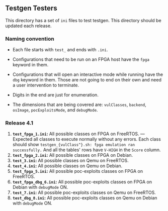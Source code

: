 ## Testgen Testers ##

This directory has a set of `ini` files to test testgen. This directory should be updated each release.

### Naming convention ###

* Each file starts with `test_` and ends with `.ini`.

* Configurations that need to be run on an FPGA host have the `fpga` keyword in them.

* Configurations that will open an interactive mode while running have the `dbg` keyword in them. Those are not going to end on their own and need a user intervention to terminate.

* Digits in the end are just for enumeration.

* The dimensions that are being covered are: `vulClasses`, `backend`, `osImage`, `pocExploitsMode`, and `debugMode`.

### Release 4.1 ###

  1. **`test_fpga_1.ini`:** All possible classes on FPGA on FreeRTOS.
     &mdash; Expected all classes to execute normally without any errors. Each class should show `testgen_{vulClass^}.sh: fpga emulation ran successfully.` And all the tables' rows have `V-HIGH` in the `Score` column.
  2. **`test_fpga_2.ini`:** All possible classes on FPGA on Debian.
  3. **`test_3.ini`:** All possible classes on Qemu on FreeRTOS.
  4. **`test_4.ini`:** All possible classes on Qemu on Debian.
  5. **`test_fpga_5.ini`:** All possible poc-exploits classes on FPGA on FreeRTOS.
  6. **`test_fpga_dbg_6.ini`:** All possible poc-exploits classes on FPGA on Debian with `debugMode` ON.
  7. **`test_7.ini`:** All possible poc-exploits classes on Qemu on FreeRTOS.
  8. **`test_dbg_8.ini`:** All possible poc-exploits classes on Qemu on Debian with `debugMode` ON.